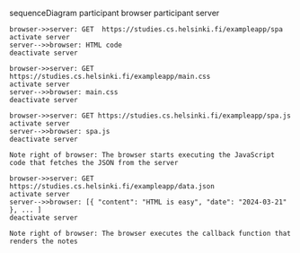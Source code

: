 sequenceDiagram
    participant browser
    participant server
   
    browser->>server: GET  https://studies.cs.helsinki.fi/exampleapp/spa
    activate server
    server-->>browser: HTML code
    deactivate server
    
    browser->>server: GET https://studies.cs.helsinki.fi/exampleapp/main.css
    activate server
    server-->>browser: main.css
    deactivate server
    
    browser->>server: GET https://studies.cs.helsinki.fi/exampleapp/spa.js
    activate server
    server-->>browser: spa.js
    deactivate server
    
    Note right of browser: The browser starts executing the JavaScript code that fetches the JSON from the server
    
    browser->>server: GET https://studies.cs.helsinki.fi/exampleapp/data.json
    activate server
    server-->>browser: [{ "content": "HTML is easy", "date": "2024-03-21" }, ... ]
    deactivate server

    Note right of browser: The browser executes the callback function that renders the notes